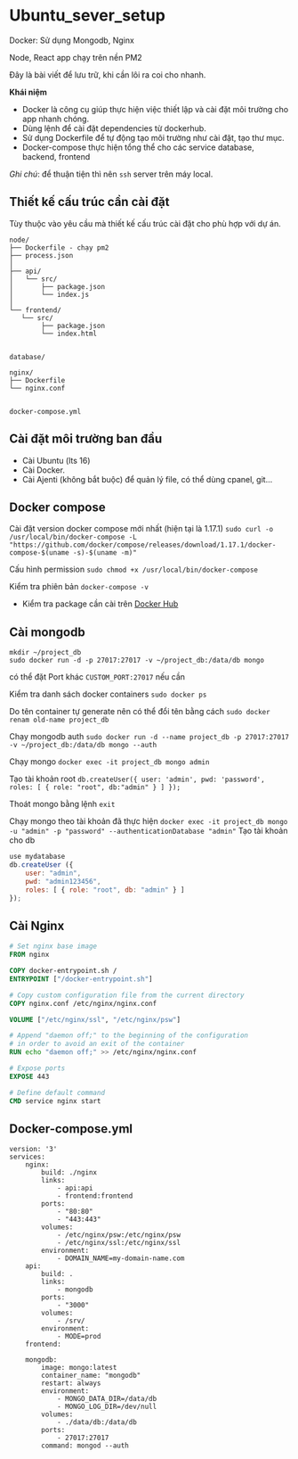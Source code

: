 # Ubuntu_sever_setup

Docker: Sử dụng Mongodb, Nginx

Node, React app chạy trên nền PM2

Đây là bài viết để lưu trữ, khi cần lôi ra coi cho nhanh.

**Khái niệm**
- Docker là công cụ giúp thực hiện việc thiết lập và cài đặt môi trường cho app nhanh chóng.
- Dùng lệnh để cài đặt dependencies từ dockerhub.
- Sử dụng Dockerfile để tự động tạo môi trường như cài đặt, tạo thư mục.
- Docker-compose thực hiện tổng thể cho các service database, backend, frontend

*Ghi chú*: để thuận tiện thì nên `ssh` server trên máy local.

## Thiết kế cấu trúc cần cài đặt

Tùy thuộc vào yêu cầu mà thiết kế cấu trúc cài đặt cho phù hợp với dự án.


```
node/
├── Dockerfile - chạy pm2
├── process.json
│
├── api/
│   └── src/
│       ├── package.json
│       └── index.js
│
└── frontend/
   └── src/
        ├── package.json
        └── index.html


database/

nginx/
├── Dockerfile
└── nginx.conf


docker-compose.yml

```

## Cài đặt môi trường ban đầu
- Cài Ubuntu (lts 16)
- Cài Docker.
- Cài Ajenti (không bắt buộc) để quản lý file, có thể dùng cpanel, git...


## Docker compose
Cài đặt version docker compose mới nhất (hiện tại là 1.17.1)
`sudo curl -o /usr/local/bin/docker-compose -L "https://github.com/docker/compose/releases/download/1.17.1/docker-compose-$(uname -s)-$(uname -m)"`

Cấu hình permission
`sudo chmod +x /usr/local/bin/docker-compose`

Kiểm tra phiên bản
`docker-compose -v`


* Kiểm tra package cần cài trên [Docker Hub](https://hub.docker.com)

## Cài mongodb

```t
mkdir ~/project_db
sudo docker run -d -p 27017:27017 -v ~/project_db:/data/db mongo
```
có thể đặt Port khác `CUSTOM_PORT:27017` nếu cần

Kiểm tra danh sách docker containers `sudo docker ps`

Do tên container tự generate nên có thể đổi tên bằng cách `sudo docker renam old-name project_db`

Chạy mongodb auth `sudo docker run -d --name project_db -p 27017:27017 -v ~/project_db:/data/db mongo --auth`

Chạy mongo `docker exec -it project_db mongo admin`

Tạo tài khoản root `db.createUser({ user: 'admin', pwd: 'password', roles: [ { role: "root", db:"admin" } ] });`

Thoát mongo bằng lệnh `exit`

Chạy mongo theo tài khoản đã thực hiện `docker exec -it project_db mongo -u "admin" -p "password" --authenticationDatabase "admin"`
Tạo tài khoản cho db

```js
use mydatabase
db.createUser ({
    user: "admin",
    pwd: "admin123456",
    roles: [ { role: "root", db: "admin" } ]
});

```

## Cài Nginx

```Dockerfile
# Set nginx base image
FROM nginx

COPY docker-entrypoint.sh /
ENTRYPOINT ["/docker-entrypoint.sh"]

# Copy custom configuration file from the current directory
COPY nginx.conf /etc/nginx/nginx.conf

VOLUME ["/etc/nginx/ssl", "/etc/nginx/psw"]

# Append "daemon off;" to the beginning of the configuration
# in order to avoid an exit of the container
RUN echo "daemon off;" >> /etc/nginx/nginx.conf

# Expose ports
EXPOSE 443

# Define default command
CMD service nginx start
```

## Docker-compose.yml

```
version: '3'
services:
	nginx:
		build: ./nginx
		links:
			- api:api
			- frontend:frontend
		ports:
			- "80:80"
			- "443:443"
		volumes:
			- /etc/nginx/psw:/etc/nginx/psw
			- /etc/nginx/ssl:/etc/nginx/ssl
		environment:
			- DOMAIN_NAME=my-domain-name.com
	api:
		build: .
		links:
			- mongodb
		ports:
			- "3000"
		volumes:
			- /srv/
		environment:
			- MODE=prod
	frontend:

	mongodb:
		image: mongo:latest
		container_name: "mongodb"
		restart: always
		environment:
			- MONGO_DATA_DIR=/data/db
			- MONGO_LOG_DIR=/dev/null
		volumes:
			- ./data/db:/data/db
		ports:
			- 27017:27017
		command: mongod --auth
```